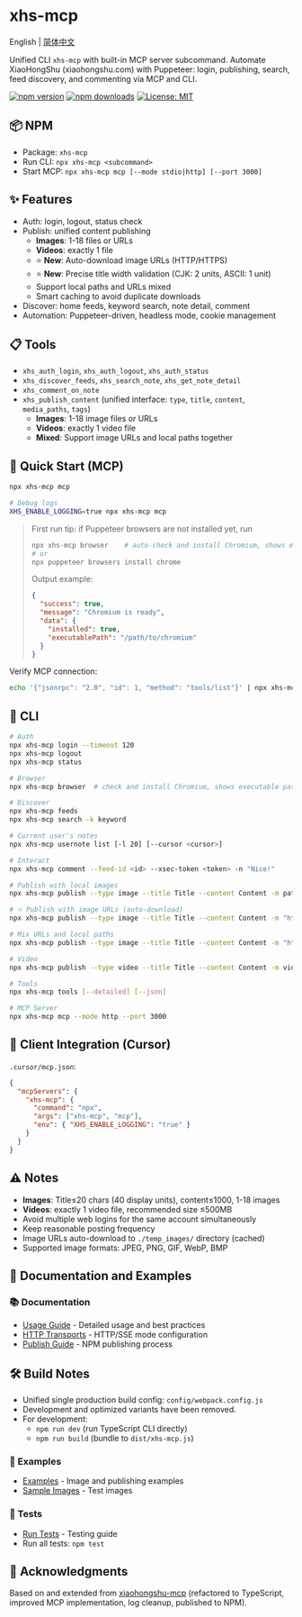 # xhs-mcp

English | [简体中文](./README.md)

Unified CLI `xhs-mcp` with built-in MCP server subcommand. Automate XiaoHongShu (xiaohongshu.com) with Puppeteer: login, publishing, search, feed discovery, and commenting via MCP and CLI.

[![npm version](https://img.shields.io/npm/v/xhs-mcp.svg)](https://www.npmjs.com/package/xhs-mcp)
[![npm downloads](https://img.shields.io/npm/dm/xhs-mcp.svg)](https://www.npmjs.com/package/xhs-mcp)
[![License: MIT](https://img.shields.io/badge/License-MIT-yellow.svg)](https://opensource.org/licenses/MIT)

## 📦 NPM

- Package: `xhs-mcp`
- Run CLI: `npx xhs-mcp <subcommand>`
- Start MCP: `npx xhs-mcp mcp [--mode stdio|http] [--port 3000]`

## ✨ Features

- Auth: login, logout, status check
- Publish: unified content publishing
  - **Images**: 1-18 files or URLs
  - **Videos**: exactly 1 file
  - ⭐ **New**: Auto-download image URLs (HTTP/HTTPS)
  - ⭐ **New**: Precise title width validation (CJK: 2 units, ASCII: 1 unit)
  - Support local paths and URLs mixed
  - Smart caching to avoid duplicate downloads
- Discover: home feeds, keyword search, note detail, comment
- Automation: Puppeteer-driven, headless mode, cookie management

## 📋 Tools

- `xhs_auth_login`, `xhs_auth_logout`, `xhs_auth_status`
- `xhs_discover_feeds`, `xhs_search_note`, `xhs_get_note_detail`
- `xhs_comment_on_note`
- `xhs_publish_content` (unified interface: `type`, `title`, `content`, `media_paths`, `tags`)
  - **Images**: 1-18 image files or URLs
  - **Videos**: exactly 1 video file
  - **Mixed**: Support image URLs and local paths together

## 🚀 Quick Start (MCP)

```bash
npx xhs-mcp mcp

# Debug logs
XHS_ENABLE_LOGGING=true npx xhs-mcp mcp
```

> First run tip: if Puppeteer browsers are not installed yet, run
>
> ```bash
> npx xhs-mcp browser    # auto-check and install Chromium, shows executable path
> # or
> npx puppeteer browsers install chrome
> ```
>
> Output example:
> ```json
> {
>   "success": true,
>   "message": "Chromium is ready",
>   "data": {
>     "installed": true,
>     "executablePath": "/path/to/chromium"
>   }
> }
> ```

Verify MCP connection:

```bash
echo '{"jsonrpc": "2.0", "id": 1, "method": "tools/list"}' | npx xhs-mcp mcp
```

## 🧰 CLI

```bash
# Auth
npx xhs-mcp login --timeout 120
npx xhs-mcp logout
npx xhs-mcp status

# Browser
npx xhs-mcp browser  # check and install Chromium, shows executable path

# Discover
npx xhs-mcp feeds
npx xhs-mcp search -k keyword

# Current user's notes
npx xhs-mcp usernote list [-l 20] [--cursor <cursor>]

# Interact
npx xhs-mcp comment --feed-id <id> --xsec-token <token> -n "Nice!"

# Publish with local images
npx xhs-mcp publish --type image --title Title --content Content -m path1.jpg,path2.png --tags a,b

# ⭐ Publish with image URLs (auto-download)
npx xhs-mcp publish --type image --title Title --content Content -m "https://example.com/img1.jpg,https://example.com/img2.png" --tags a,b

# Mix URLs and local paths
npx xhs-mcp publish --type image --title Title --content Content -m "https://example.com/img1.jpg,./local/img2.jpg" --tags a,b

# Video
npx xhs-mcp publish --type video --title Title --content Content -m video.mp4 --tags a,b

# Tools
npx xhs-mcp tools [--detailed] [--json]

# MCP Server
npx xhs-mcp mcp --mode http --port 3000
```

## 🔧 Client Integration (Cursor)

`.cursor/mcp.json`:

```json
{
  "mcpServers": {
    "xhs-mcp": {
      "command": "npx",
      "args": ["xhs-mcp", "mcp"],
      "env": { "XHS_ENABLE_LOGGING": "true" }
    }
  }
}
```

## ⚠️ Notes

- **Images**: Title≤20 chars (40 display units), content≤1000, 1-18 images
- **Videos**: exactly 1 video file, recommended size ≤500MB
- Avoid multiple web logins for the same account simultaneously
- Keep reasonable posting frequency
- Image URLs auto-download to `./temp_images/` directory (cached)
- Supported image formats: JPEG, PNG, GIF, WebP, BMP

## 📖 Documentation and Examples

### 📚 Documentation
- [Usage Guide](./docs/USAGE_GUIDE.md) - Detailed usage and best practices
- [HTTP Transports](./docs/HTTP_TRANSPORTS.md) - HTTP/SSE mode configuration
- [Publish Guide](./docs/PUBLISH_GUIDE.md) - NPM publishing process

## 🛠️ Build Notes

- Unified single production build config: `config/webpack.config.js`
- Development and optimized variants have been removed.
- For development:
  - `npm run dev` (run TypeScript CLI directly)
  - `npm run build` (bundle to `dist/xhs-mcp.js`)

### 🎨 Examples
- [Examples](./examples/README.md) - Image and publishing examples
- [Sample Images](./examples/images/) - Test images

### 🧪 Tests
- [Run Tests](./tests/README.md) - Testing guide
- Run all tests: `npm test`

## 🙏 Acknowledgments

Based on and extended from [xiaohongshu-mcp](https://github.com/xpzouying/xiaohongshu-mcp) (refactored to TypeScript, improved MCP implementation, log cleanup, published to NPM).
